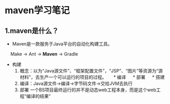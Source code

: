 # maven学习笔记
## 1.maven是什么？
+ Maven是一款服务于Java平台的自动化构建工具。

&emsp; Make -> Ant -> **Maven** -> Gradle

+ 构建
  1. 概念：以为“Java源文件”、“框架配置文件”，“JSP”、“图片”等资源为“源材料”，去生产一个可以运行的项目的过程。
 &emsp; * 编译
 &emsp; * 部署
 &emsp; * 搭建
  2. 编译：Java源文件->编译->字节码文件->交给JVM去执行
  3. 部署 一个BS项目最终运行的并不是动态web工程本身，而是这个web工程“编译的结果”



